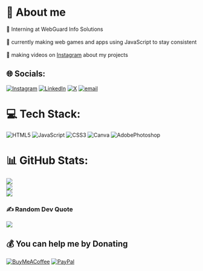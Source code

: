 # 💫 About me
🧩 Interning at WebGuard Info Solutions<br><br>🧠 currently making web games and apps using JavaScript to stay consistent<br><br>🎦 making videos on <a href="https://www.instagram.com/ks_fsdev/?igsh=MXA0bDUydHFuZHA4cg%3D%3D#">Instagram</a> about my projects


## 🌐 Socials:
[![Instagram](https://img.shields.io/badge/Instagram-%23E4405F.svg?logo=Instagram&logoColor=white)](https://instagram.com/ks_fsdev) [![LinkedIn](https://img.shields.io/badge/LinkedIn-%230077B5.svg?logo=linkedin&logoColor=white)](https://linkedin.com/in/https://www.linkedin.com/in/khushi-srivastava-171820275?utm_source=share&utm_campaign=share_via&utm_content=profile&utm_medium=android_app) [![X](https://img.shields.io/badge/X-black.svg?logo=X&logoColor=white)](https://x.com/ks_fsdev) [![email](https://img.shields.io/badge/Email-D14836?logo=gmail&logoColor=white)](mailto:sweetkhushi2000@gmail.com) 

# 💻 Tech Stack:
![HTML5](https://img.shields.io/badge/html5-%23E34F26.svg?style=for-the-badge&logo=html5&logoColor=white) ![JavaScript](https://img.shields.io/badge/javascript-%23323330.svg?style=for-the-badge&logo=javascript&logoColor=%23F7DF1E) ![CSS3](https://img.shields.io/badge/css3-%231572B6.svg?style=for-the-badge&logo=css3&logoColor=white) ![Canva](https://img.shields.io/badge/Canva-%2300C4CC.svg?style=for-the-badge&logo=Canva&logoColor=white) ![AdobePhotoshop](https://img.shields.io/badge/adobe-photoshop-%231572B6.svg?style=for-the-badge&logo=photoshop3&logoColor=white)
# 📊 GitHub Stats:
![](https://github-readme-stats.vercel.app/api?username=ks-fsdev&theme=shadow_blue&hide_border=false&include_all_commits=true&count_private=false)<br/>
![](https://nirzak-streak-stats.vercel.app/?user=ks-fsdev&theme=shadow_blue&hide_border=false)<br/>
![](https://github-readme-stats.vercel.app/api/top-langs/?username=ks-fsdev&theme=shadow_blue&hide_border=false&include_all_commits=true&count_private=false&layout=compact)

### ✍️ Random Dev Quote
![](https://quotes-github-readme.vercel.app/api?type=horizontal&theme=light)

  ## 💰 You can help me by Donating
  [![BuyMeACoffee](https://img.shields.io/badge/Buy%20Me%20a%20Coffee-ffdd00?style=for-the-badge&logo=buy-me-a-coffee&logoColor=black)](https://buymeacoffee.com/https://buymeacoffee.com/AspiringSD) [![PayPal](https://img.shields.io/badge/PayPal-00457C?style=for-the-badge&logo=paypal&logoColor=white)](https://paypal.me/https://www.paypal.me/aspiringSD) 

  
<!-- Proudly created with GPRM ( https://gprm.itsvg.in ) -->
